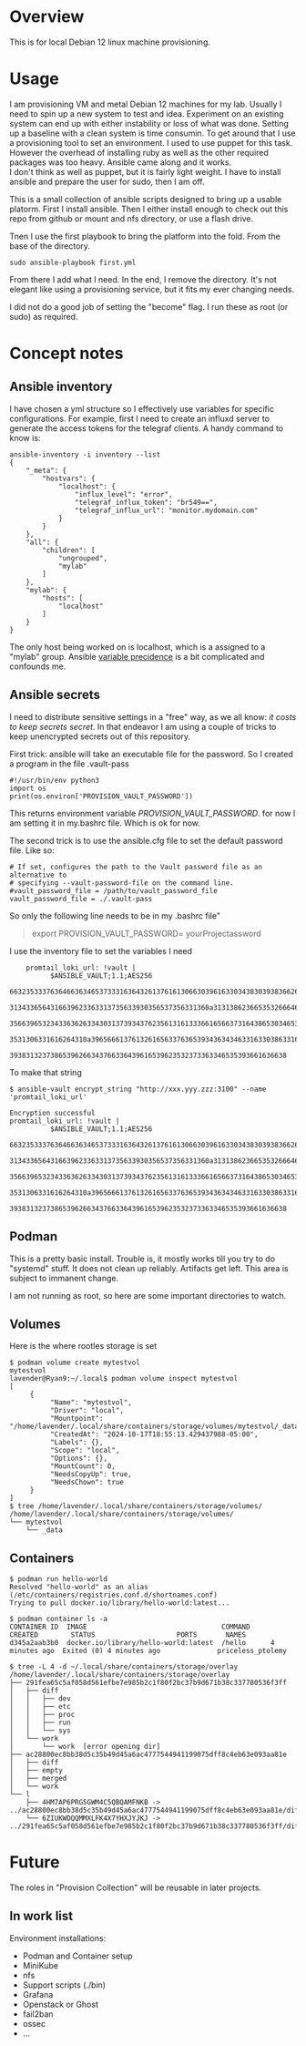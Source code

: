 # Overview

This is for local Debian 12 linux machine provisioning.  

# Usage

I am provisioning VM and metal Debian 12 machines for my lab. Usually I need to spin up a new system to test and idea. 
Experiment on an existing system can end up with either instability or loss of what was done.  Setting up a baseline with
a clean system is time consumin.  To get around that I use a provisioning tool to set an environment. I used to use puppet for this task.
However the overhead of installing ruby as well as the other required packages was too heavy.  Ansible came along and it works.  
I don't think as well as puppet, but it is fairly light weight.  I have to install ansible and prepare the user for sudo, then I am off.

This is a small collection of ansible scripts designed to bring up a usable platorm.  First I install ansible. Then I either install enough to check out this repo from github or mount and nfs directory, or use a flash drive.

Tnen I use the first playbook to bring the platform into the fold.  From the base of the directory.

``` 
sudo ansible-playbook first.yml
```

From there I add what I need.  In the end, I remove the directory.   It's not elegant like using a provisioning service, but it fits my ever changing needs.

I did not do a good job of setting the "become" flag.  I run these as root (or sudo) as required. 

# Concept notes

##  Ansible inventory

I have chosen a yml structure so I effectively use variables for specific configurations.  For example,  first I need to create an influxd server to generate the access tokens for the telegraf clients.  A handy command to know is:

```
ansible-inventory -i inventory --list
{
    "_meta": {
        "hostvars": {
            "localhost": {
                "influx_level": "error",
                "telegraf_influx_token": "br549==",
                "telegraf_influx_url": "monitor.mydomain.com"
            }
        }
    },
    "all": {
        "children": [
            "ungrouped",
            "mylab"
        ]
    },
    "mylab": {
        "hosts": [
            "localhost"
        ]
    }
}
```

The only host being worked on is localhost, which is a assigned to a "mylab" group.  Ansible [variable precidence](https://docs.ansible.com/ansible/latest/playbook_guide/playbooks_variables.html#variable-precedence-where-should-i-put-a-variable) is a bit complicated and confounds me.  


##  Ansible secrets

I need to distribute sensitive settings in a "free" way, as we all know:  *it costs to keep secrets secret*.
In that endeavor I am using a couple of tricks to keep unencrypted secrets out of this repository.

First trick:   ansible will take an executable file for the password.  So I created  a program in the file .vault-pass

```
#!/usr/bin/env python3
import os
print(os.environ['PROVISION_VAULT_PASSWORD'])
```

This returns environment variable *PROVISION_VAULT_PASSWORD*. for now I am setting it in my.bashrc file.
Which is ok for now. 

The second trick is to use the ansible.cfg file to set the default password file. Like so:

```
# If set, configures the path to the Vault password file as an alternative to
# specifying --vault-password-file on the command line.
#vault_password_file = /path/to/vault_password_file
vault_password_file = ./.vault-pass
```

So only the following line needs to be in my .bashrc file"

> export PROVISION_VAULT_PASSWORD= yourProjectassword

I use the inventory file to set the variables I need

```
    promtail_loki_url: !vault |
          $ANSIBLE_VAULT;1.1;AES256
          66323533376364663634653733316364326137616130663039616330343830393836626466333930
          3134336564316639623363313735633930356537356331360a313138623665353266646266363564
          35663965323433636263343031373934376235613161333661656637316438653034653861383864
          3531306331616264310a396566613761326165633763653934363434633163303863316135303839
          39383132373865396266343766336439616539623532373363346535393661636638
```

To make that string

```
$ ansible-vault encrypt_string "http://xxx.yyy.zzz:3100" --name 'promtail_loki_url'

Encryption successful
promtail_loki_url: !vault |
          $ANSIBLE_VAULT;1.1;AES256      
          66323533376364663634653733316364326137616130663039616330343830393836626466333930
          3134336564316639623363313735633930356537356331360a313138623665353266646266363564
          35663965323433636263343031373934376235613161333661656637316438653034653861383864
          3531306331616264310a396566613761326165633763653934363434633163303863316135303839
          39383132373865396266343766336439616539623532373363346535393661636638
```
##  Podman

This is a pretty basic install.  Trouble is, it mostly works till you try to do "systemd" stuff. It does not clean up reliably.  Artifacts get left.  This area is subject to immanent change.

I am not running as root, so here are some important directories to watch.

## Volumes

Here is the where rootles storage is set

```
$ podman volume create mytestvol
mytestvol
lavender@Ryan9:~/.local$ podman volume inspect mytestvol
[
     {
          "Name": "mytestvol",
          "Driver": "local",
          "Mountpoint": "/home/lavender/.local/share/containers/storage/volumes/mytestvol/_data",
          "CreatedAt": "2024-10-17T18:55:13.429437988-05:00",
          "Labels": {},
          "Scope": "local",
          "Options": {},
          "MountCount": 0,
          "NeedsCopyUp": true,
          "NeedsChown": true
     }
]
$ tree /home/lavender/.local/share/containers/storage/volumes/
/home/lavender/.local/share/containers/storage/volumes/
└── mytestvol
    └── _data
```

## Containers

```
$ podman run hello-world
Resolved "hello-world" as an alias (/etc/containers/registries.conf.d/shortnames.conf)
Trying to pull docker.io/library/hello-world:latest...

$ podman container ls -a
CONTAINER ID  IMAGE                                 COMMAND     CREATED        STATUS                    PORTS       NAMES
d345a2aab3b0  docker.io/library/hello-world:latest  /hello      4 minutes ago  Exited (0) 4 minutes ago              priceless_ptolemy

$ tree -L 4 -d ~/.local/share/containers/storage/overlay
/home/lavender/.local/share/containers/storage/overlay
├── 291fea65c5af058d561efbe7e985b2c1f80f2bc37b9d671b38c337780536f3ff
│   ├── diff
│   │   ├── dev
│   │   ├── etc
│   │   ├── proc
│   │   ├── run
│   │   └── sys
│   └── work
│       └── work  [error opening dir]
├── ac28800ec8bb38d5c35b49d45a6ac4777544941199075dff8c4eb63e093aa81e
│   ├── diff
│   ├── empty
│   ├── merged
│   └── work
└── l
    ├── 4HM7AP6PRG5GWM4C5QBQAMFNKB -> ../ac28800ec8bb38d5c35b49d45a6ac4777544941199075dff8c4eb63e093aa81e/diff
    └── 6ZIUKWDQQMMXLFK4X7YHXJYJKJ -> ../291fea65c5af058d561efbe7e985b2c1f80f2bc37b9d671b38c337780536f3ff/diff

```


#  Future

The roles in "Provision Collection" will be reusable in later projects. 

## In work list

Environment installations:

- Podman and Container setup
- MiniKube
- nfs
- Support scripts (./bin)
- Grafana
- Openstack or Ghost
- fail2ban
- ossec
- ...
